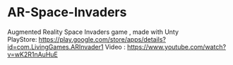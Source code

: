 # AR-Space-Invaders
Augmented Reality Space Invaders game , made with Unty \
PlayStore: https://play.google.com/store/apps/details?id=com.LivingGames.ARInvader1
Video : https://www.youtube.com/watch?v=wK2R1nAuHuE
